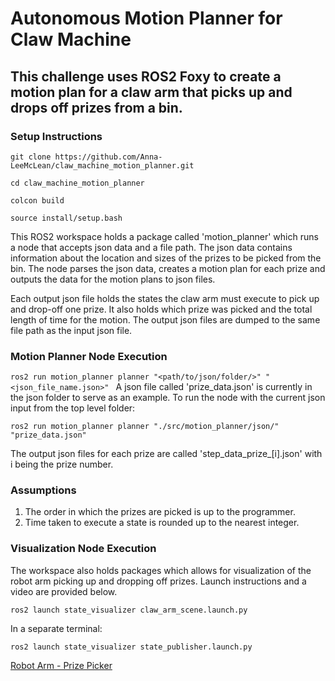 # Autonomous Motion Planner for Claw Machine

## This challenge uses ROS2 Foxy to create a motion plan for a claw arm that picks up and drops off prizes from a bin.

### Setup Instructions
`git clone https://github.com/Anna-LeeMcLean/claw_machine_motion_planner.git`

`cd claw_machine_motion_planner`

`colcon build`

`source install/setup.bash`

This ROS2 workspace holds a package called 'motion_planner' which runs a node that accepts json data and a file path. The json data contains information about the location and sizes of the prizes to be picked from the bin. The node parses the json data, creates a motion plan for each prize and outputs the data for the motion plans to json files. 

Each output json file holds the states the claw arm must execute to pick up and drop-off one prize. It also holds which prize was picked and the total length of time for the motion. The output json files are dumped to the same file path as the input json file.

### Motion Planner Node Execution

`ros2 run motion_planner planner "<path/to/json/folder/>" "<json_file_name.json>"
`
A json file called 'prize_data.json' is currently in the json folder to serve as an example. To run the node with the current json input from the top level folder:

`ros2 run motion_planner planner "./src/motion_planner/json/" "prize_data.json"
`

The output json files for each prize are called 'step_data_prize_[i].json' with i being the prize number.

### Assumptions
1. The order in which the prizes are picked is up to the programmer.
2. Time taken to execute a state is rounded up to the nearest integer.

### Visualization Node Execution

The workspace also holds packages which allows for visualization of the robot arm picking up and dropping off prizes. Launch instructions and a video are provided below.

`ros2 launch state_visualizer claw_arm_scene.launch.py`

In a separate terminal:

`ros2 launch state_visualizer state_publisher.launch.py`

[Robot Arm - Prize Picker](https://drive.google.com/file/d/1QlneS4Kp-JYqoW9cXO6XvoAEN9AmrtaM/view?usp=sharing)
